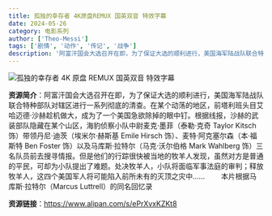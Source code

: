```yaml
---
title: 孤独的幸存者 4K原盘REMUX 国英双音 特效字幕
date: 2024-05-26
category: 电影系列
author: ['Theo-Messi']
tags: ['剧情', '动作', '传记', '战争']
description: '阿富汗国会大选召开在即，为了保证大选的顺利进行，美国海军陆战队联合特种部队对辖区进行一系列彻底的清查。在某个动荡的地区，前塔利班头目艾哈迈德·沙赫趁机做大，成为了一个美国急欲除掉的眼中钉。根据线报，沙赫的武装部队隐藏在某个山区，海豹侦察小队中尉麦克·墨菲（泰勒·克奇 Taylor Kitsch 饰）带领丹尼·迪茨（埃米尔·赫斯基 Emile Hirsch 饰）、麦特·阿克塞尔森（本·福斯特 Ben Foster 饰）以及马库斯·拉特尔（马克·沃尔伯格 Mark Wahlberg 饰）三名队员前去搜寻情报。但是他们的行踪很快被当地的牧羊人发现，虽然对方是普通的平民，可却为小队提出了难题。处决牧羊人，小队将面临军事法庭的审判；释放牧羊人，这四个美国军人将可能陷入前所未有的灭顶之灾中……本片根据马库斯·拉特尔（Marcus Luttrell）的同名回忆录'
---
```


![孤独的幸存者 4K 原盘 REMUX 国英双音 特效字幕](https://image.tmdb.org/t/p/w780/w0X9NcGXR1tuVpMLBmmbBOxBgxy.jpg)

**资源简介**：阿富汗国会大选召开在即，为了保证大选的顺利进行，美国海军陆战队联合特种部队对辖区进行一系列彻底的清查。在某个动荡的地区，前塔利班头目艾哈迈德·沙赫趁机做大，成为了一个美国急欲除掉的眼中钉。根据线报，沙赫的武装部队隐藏在某个山区，海豹侦察小队中尉麦克·墨菲（泰勒·克奇 Taylor Kitsch 饰）带领丹尼·迪茨（埃米尔·赫斯基 Emile Hirsch 饰）、麦特·阿克塞尔森（本·福斯特 Ben Foster 饰）以及马库斯·拉特尔（马克·沃尔伯格 Mark Wahlberg 饰）三名队员前去搜寻情报。但是他们的行踪很快被当地的牧羊人发现，虽然对方是普通的平民，可却为小队提出了难题。处决牧羊人，小队将面临军事法庭的审判；释放牧羊人，这四个美国军人将可能陷入前所未有的灭顶之灾中……
　　本片根据马库斯·拉特尔（Marcus Luttrell）的同名回忆录

**资源链接**：https://www.alipan.com/s/ePrXvxKZKt8
